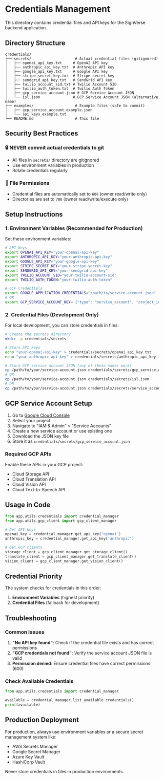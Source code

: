 # Credentials Management

This directory contains credential files and API keys for the SignVerse backend application.

## Directory Structure

```
credentials/
├── secrets/                    # Actual credential files (gitignored)
│   ├── openai_api_key.txt     # OpenAI API key
│   ├── anthropic_api_key.txt  # Anthropic API key
│   ├── google_api_key.txt     # Google API key
│   ├── stripe_secret_key.txt  # Stripe secret key
│   ├── sendgrid_api_key.txt   # SendGrid API key
│   ├── twilio_account_sid.txt # Twilio Account SID
│   ├── twilio_auth_token.txt  # Twilio Auth Token
│   ├── gcp_service_account.json # GCP Service Account JSON
│   └── isl.json               # GCP Service Account JSON (alternative name)
├── examples/                   # Example files (safe to commit)
│   ├── gcp_service_account_example.json
│   └── api_keys_example.txt
└── README.md                   # This file
```

## Security Best Practices

### 🔒 **NEVER commit actual credentials to git**
- All files in `secrets/` directory are gitignored
- Use environment variables in production
- Rotate credentials regularly

### 📁 **File Permissions**
- Credential files are automatically set to `600` (owner read/write only)
- Directories are set to `700` (owner read/write/execute only)

## Setup Instructions

### 1. Environment Variables (Recommended for Production)

Set these environment variables:

```bash
# API Keys
export OPENAI_API_KEY="your-openai-api-key"
export ANTHROPIC_API_KEY="your-anthropic-api-key"
export GOOGLE_API_KEY="your-google-api-key"
export STRIPE_SECRET_KEY="your-stripe-secret-key"
export SENDGRID_API_KEY="your-sendgrid-api-key"
export TWILIO_ACCOUNT_SID="your-twilio-account-sid"
export TWILIO_AUTH_TOKEN="your-twilio-auth-token"

# GCP Credentials
export GOOGLE_APPLICATION_CREDENTIALS="/path/to/service-account.json"
# OR
export GCP_SERVICE_ACCOUNT_KEY='{"type": "service_account", "project_id": "..."}'
```

### 2. Credential Files (Development Only)

For local development, you can store credentials in files:

```bash
# Create the secrets directory
mkdir -p credentials/secrets

# Store API keys
echo "your-openai-api-key" > credentials/secrets/openai_api_key.txt
echo "your-anthropic-api-key" > credentials/secrets/anthropic_api_key.txt

# Store GCP service account JSON (any of these names work)
cp /path/to/your/service-account.json credentials/secrets/gcp_service_account.json
# OR
cp /path/to/your/service-account.json credentials/secrets/isl.json
# OR
cp /path/to/your/service-account.json credentials/secrets/service_account.json
```

## GCP Service Account Setup

1. Go to [Google Cloud Console](https://console.cloud.google.com/)
2. Select your project
3. Navigate to "IAM & Admin" > "Service Accounts"
4. Create a new service account or use existing one
5. Download the JSON key file
6. Store it as `credentials/secrets/gcp_service_account.json`

### Required GCP APIs
Enable these APIs in your GCP project:
- Cloud Storage API
- Cloud Translation API
- Cloud Vision API
- Cloud Text-to-Speech API

## Usage in Code

```python
from app.utils.credentials import credential_manager
from app.utils.gcp_client import gcp_client_manager

# Get API keys
openai_key = credential_manager.get_api_key('openai')
anthropic_key = credential_manager.get_api_key('anthropic')

# Get GCP clients
storage_client = gcp_client_manager.get_storage_client()
translate_client = gcp_client_manager.get_translate_client()
vision_client = gcp_client_manager.get_vision_client()
```

## Credential Priority

The system checks for credentials in this order:

1. **Environment Variables** (highest priority)
2. **Credential Files** (fallback for development)

## Troubleshooting

### Common Issues

1. **"No API key found"**: Check if the credential file exists and has correct permissions
2. **"GCP credentials not found"**: Verify the service account JSON file is valid
3. **Permission denied**: Ensure credential files have correct permissions (600)

### Check Available Credentials

```python
from app.utils.credentials import credential_manager

available = credential_manager.list_available_credentials()
print(available)
```

## Production Deployment

For production, always use environment variables or a secure secret management system like:
- AWS Secrets Manager
- Google Secret Manager
- Azure Key Vault
- HashiCorp Vault

Never store credentials in files in production environments.
